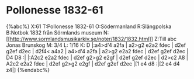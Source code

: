 # Pollonesse 1832-61

{%abc%}
X:61
T:Pollonesse 1832-61
O:Södermanland
R:Slängpolska
B:Notbok 1832 från Sörmlands museum
N:[[http://www.sormlandsmusikarkiv.se/noter/1832/1832.html]]
Z:Till abc Jonas Brunskog
M: 3/4
L: 1/16
K: D
|:a4>d'4 a2fa | a2>g2 e2a2 fdec | d2ef g2ef d2ec | d2f4< a4a2 |
a4>d'4 a2fa | a2>g2 e2a2 fdec | d2ef g2ef d2ec | D4 D8 :|
|:A2c2 e2a2 fdec | d2ef g2>g2 e2gf | d2ef g2ef d2ec | d2>c2 A8 |
A2c2 e2a2 fdec | d2ef g2>g2 e2gf | d2ef g2ef d2ec |[1 e4 d8 :|[2 e4 d4 z4|] 
{%endabc%}
